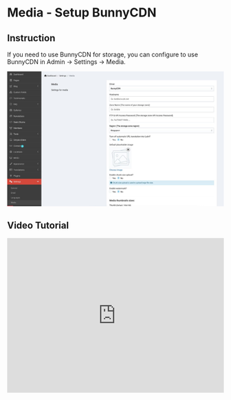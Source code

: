 # Media - Setup BunnyCDN

## Instruction

If you need to use BunnyCDN for storage, you can configure to use BunnyCDN in Admin -> Settings -> Media.

![Image](./images/bunny-cdn-setting.jpg)

## Video Tutorial

<iframe width="100%" height="360" src="https://www.youtube.com/embed/Hlw4erp2DGk" title="YouTube video player" frameborder="0" allow="accelerometer; autoplay; clipboard-write; encrypted-media; gyroscope; picture-in-picture" allowfullscreen></iframe>
